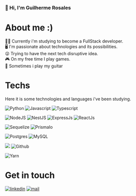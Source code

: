 ### 👋 Hi, I'm Guilherme Rosales

# About me :)
👨‍💻 Currently i'm studying to become a FullStack developer. <br>
🖥️ I'm passionate about technologies and its possibilities. <br>
😜 Trying to have the next tech disruptive idea. <br>
🎮 On my free time I play games. <br>
🎸 Sometimes i play my guitar <br>


# Techs

Here it is some technologies and languages i've been studying.

![Python](https://img.shields.io/badge/-Python-000?style=for-the-badge&logo=python) ![Javascript](https://img.shields.io/badge/Javascript-ED8B00?style=for-the-badge&logo=javascript&logoColor=white)  ![Typescript](https://img.shields.io/badge/TypeScript-3178C6?logo=TypeScript&logoColor=FFF&style=for-the-badge) <br>

 ![NodeJS](https://img.shields.io/badge/Node.js-43853D?style=for-the-badge&logo=node.js&logoColor=white) ![NestJS](https://img.shields.io/badge/nestjs-%23E0234E.svg?style=for-the-badge&logo=nestjs&logoColor=white) ![ExpressJs](https://img.shields.io/badge/Express.js-000000?style=for-the-badge&logo=express&logoColor=white) ![ReactJs](https://img.shields.io/badge/React-20232A?style=for-the-badge&logo=react&logoColor=61DAFB) <br>

![Sequelize](https://img.shields.io/badge/Sequelize-52B0E7?style=for-the-badge&logo=Sequelize&logoColor=white) ![PrismaIo](https://img.shields.io/badge/Prisma-3982CE?style=for-the-badge&logo=Prisma&logoColor=white) <br>

 ![Postgres](https://img.shields.io/badge/postgres-%23316192.svg?style=for-the-badge&logo=postgresql&logoColor=white) ![MySQL](https://img.shields.io/badge/MySQL-00000F?style=for-the-badge&logo=mysql&logoColor=white) <br>
 
 ![](https://img.shields.io/badge/git%20-%23F05033.svg?&style=for-the-badge&logo=git&logoColor=white)  ![Github](https://img.shields.io/badge/github%20-%23121011.svg?&style=for-the-badge&logo=github&logoColor=white) <br>
 
 ![Yarn](https://img.shields.io/badge/Yarn-2C8EBB?style=for-the-badge&logo=yarn&logoColor=white) <br>
 
 # Get in touch
 
 [![linkedin](https://img.shields.io/badge/LinkedIn-0077B5?style=for-the-badge&logo=linkedin&logoColor=white)](https://www.linkedin.com/in/guilherme-rosales-alexandre-a269751b0/) [![mail](https://img.shields.io/badge/Gmail-D14836?style=for-the-badge&logo=gmail&logoColor=white)](mailto:guilhermelexandre456@gmail.com)


